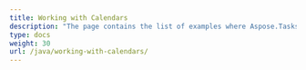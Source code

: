 ```yaml
---
title: Working with Calendars
description: "The page contains the list of examples where Aspose.Tasks for Java is used to work with Microsoft Project calendars."
type: docs
weight: 30
url: /java/working-with-calendars/
---
```

